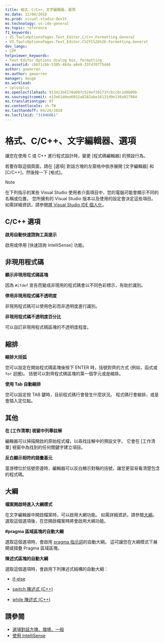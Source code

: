 ```yaml
---
title: 格式、C/C++、文字編輯器、選項
ms.date: 11/04/2016
ms.prod: visual-studio-dev15
ms.technology: vs-ide-general
ms.topic: reference
f1_keywords:
- VS.ToolsOptionsPages.Text_Editor.C/C++.Formatting.General
- VS.ToolsOptionsPages.Text_Editor.C%2fC%2b%2b.Formatting.General
dev_langs:
- CPP
helpviewer_keywords:
- Text Editor Options dialog box, formatting
ms.assetid: cb6f1cbb-5305-48da-a8e8-33fd70775d46
author: gewarren
ms.author: gewarren
manager: douge
ms.workload:
- cplusplus
ms.openlocfilehash: 913413b4178a087c524ef26173fcbcc8c1d8b09b
ms.sourcegitcommit: e13e61ddea6032a8282abe16131d9e136a927984
ms.translationtype: HT
ms.contentlocale: zh-TW
ms.lasthandoff: 04/26/2018
ms.locfileid: "31946061"
---
```

# <a name="options-text-editor-cc-formatting"></a>格式、C/C++、文字編輯器、選項
讓您在使用 C 或 C++ 進行程式設計時，變更 [程式碼編輯器] 的預設行為。

 若要存取這個頁面，請在 [選項] 對話方塊的左窗格中依序展開 [文字編輯器] 和 [C/C++]，然後按一下 [格式]。

> [!NOTE]
> 在下列指示的某些 Visual Studio 使用者介面項目中，您的電腦可能會顯示不同的名稱或位置。 您所擁有的 Visual Studio 版本以及使用的設定會決定這些項目。 如需詳細資訊，請參閱[將 Visual Studio IDE 個人化](../../ide/personalizing-the-visual-studio-ide.md)。


## <a name="cc-options"></a>C/C++ 選項
 **啟用自動快速諮詢工具提示**

 啟用或停用 [快速諮詢 IntelliSense] 功能。

## <a name="inactive-code"></a>非現用程式碼
 **顯示非現用程式碼區塊**

 因為 `#ifdef` 宣告而變成非現用的程式碼會以不同色彩標示，有助於識別。

 **停用非現用程式碼不透明度**

 非現用程式碼可以使用色彩而非透明度進行識別。

 **非現用程式碼不透明度百分比**

 可以自訂非現用程式碼區塊的不透明度程度。

## <a name="indentation"></a>縮排
 **縮排大括弧**

 您可以設定在開始程式碼區塊後按下 ENTER 時，括號對齊的方式 (例如，函式或 `for` 迴圈)。 括號可以對齊程式碼區塊的第一個字元或是縮排。

 **使用 Tab 自動縮排**

 您可以設定按 TAB 鍵時，目前程式碼行會發生什麼狀況。 程式碼行會縮排，或是會插入定位點。

## <a name="miscellaneous"></a>其他
 **在 [工作清單] 視窗中列舉註解**

 編輯器可以掃描開啟的原始程式檔，以尋找註解中的預設文字。 它會在 [工作清單] 視窗中為找到的任何關鍵字建立項目。

 **反白顯示相符的語彙基元**

 當游標位於括號旁邊時，編輯器可以反白顯示對稱的括號，讓您更容易看清楚包含的程式碼。

## <a name="outlining"></a>大綱
 **檔案開啟時進入大綱模式**

 在文字編輯器中開啟檔案時，可以啟用大網功能。 如需詳細資訊，請參閱[大綱](../../ide/outlining.md)。 選取這個選項後，在您開啟檔案時將會啟用大綱功能。

 **#pragma 區域區塊的自動大綱**

 選取這個選項時，會啟用 [pragma 指示詞](/cpp/preprocessor/pragma-directives-and-the-pragma-keyword)的自動大綱。 這可讓您在大綱模式下展開或摺疊 Pragma 區域區塊。

 **陳述式區塊的自動大綱**

 選取這個選項時，會啟用下列陳述式結構的自動大綱：

-   [if-else](/dotnet/csharp/language-reference/keywords/if-else)

-   [switch 陳述式 (C++)](/cpp/cpp/switch-statement-cpp)

-   [while 陳述式 (C++)](/cpp/cpp/while-statement-cpp)

## <a name="see-also"></a>請參閱

- [選項對話方塊、環境、一般](../../ide/reference/general-environment-options-dialog-box.md)
- [使用 IntelliSense](../../ide/using-intellisense.md)